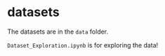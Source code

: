 # datasets

The datasets are in the `data` folder. 

`Dataset_Exploration.ipynb` is for exploring the data!